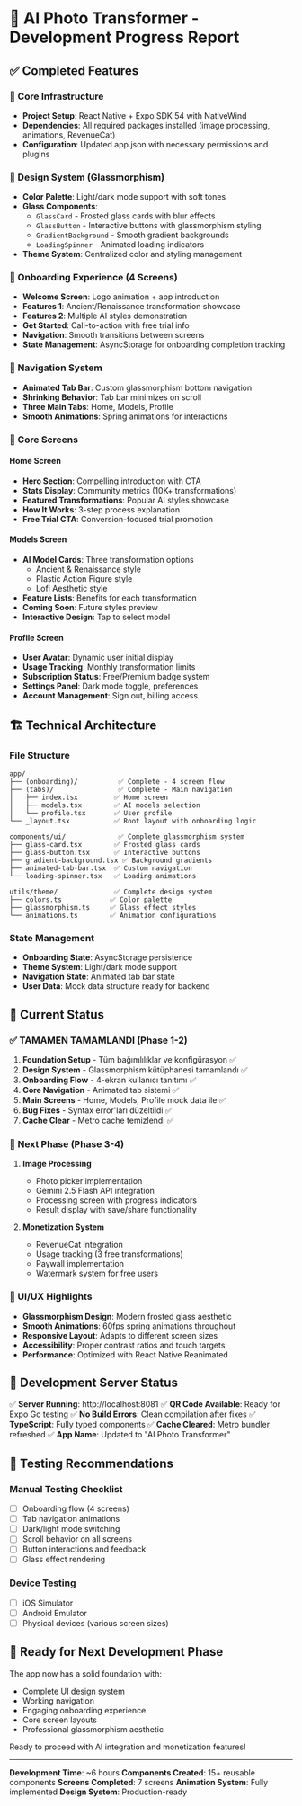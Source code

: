 # 🚀 AI Photo Transformer - Development Progress Report

## ✅ Completed Features

### 📱 Core Infrastructure
- **Project Setup**: React Native + Expo SDK 54 with NativeWind
- **Dependencies**: All required packages installed (image processing, animations, RevenueCat)
- **Configuration**: Updated app.json with necessary permissions and plugins

### 🎨 Design System (Glassmorphism)
- **Color Palette**: Light/dark mode support with soft tones
- **Glass Components**: 
  - `GlassCard` - Frosted glass cards with blur effects
  - `GlassButton` - Interactive buttons with glassmorphism styling
  - `GradientBackground` - Smooth gradient backgrounds
  - `LoadingSpinner` - Animated loading indicators
- **Theme System**: Centralized color and styling management

### 🌟 Onboarding Experience (4 Screens)
- **Welcome Screen**: Logo animation + app introduction
- **Features 1**: Ancient/Renaissance transformation showcase
- **Features 2**: Multiple AI styles demonstration  
- **Get Started**: Call-to-action with free trial info
- **Navigation**: Smooth transitions between screens
- **State Management**: AsyncStorage for onboarding completion tracking

### 🧭 Navigation System
- **Animated Tab Bar**: Custom glassmorphism bottom navigation
- **Shrinking Behavior**: Tab bar minimizes on scroll
- **Three Main Tabs**: Home, Models, Profile
- **Smooth Animations**: Spring animations for interactions

### 📄 Core Screens

#### Home Screen
- **Hero Section**: Compelling introduction with CTA
- **Stats Display**: Community metrics (10K+ transformations)
- **Featured Transformations**: Popular AI styles showcase
- **How It Works**: 3-step process explanation
- **Free Trial CTA**: Conversion-focused trial promotion

#### Models Screen  
- **AI Model Cards**: Three transformation options
  - Ancient & Renaissance style
  - Plastic Action Figure style
  - Lofi Aesthetic style
- **Feature Lists**: Benefits for each transformation
- **Coming Soon**: Future styles preview
- **Interactive Design**: Tap to select model

#### Profile Screen
- **User Avatar**: Dynamic user initial display
- **Usage Tracking**: Monthly transformation limits
- **Subscription Status**: Free/Premium badge system
- **Settings Panel**: Dark mode toggle, preferences
- **Account Management**: Sign out, billing access

## 🏗️ Technical Architecture

### File Structure
```
app/
├── (onboarding)/          ✅ Complete - 4 screen flow
├── (tabs)/                ✅ Complete - Main navigation
│   ├── index.tsx         ✅ Home screen
│   ├── models.tsx        ✅ AI models selection
│   └── profile.tsx       ✅ User profile
└── _layout.tsx           ✅ Root layout with onboarding logic

components/ui/             ✅ Complete glassmorphism system
├── glass-card.tsx        ✅ Frosted glass cards
├── glass-button.tsx      ✅ Interactive buttons
├── gradient-background.tsx ✅ Background gradients
├── animated-tab-bar.tsx  ✅ Custom navigation
└── loading-spinner.tsx   ✅ Loading animations

utils/theme/              ✅ Complete design system
├── colors.ts            ✅ Color palette
├── glassmorphism.ts     ✅ Glass effect styles
└── animations.ts        ✅ Animation configurations
```

### State Management
- **Onboarding State**: AsyncStorage persistence
- **Theme System**: Light/dark mode support
- **Navigation State**: Animated tab bar state
- **User Data**: Mock data structure ready for backend

## 🎯 Current Status

### ✅ TAMAMEN TAMAMLANDI (Phase 1-2)
1. **Foundation Setup** - Tüm bağımlılıklar ve konfigürasyon ✅
2. **Design System** - Glassmorphism kütüphanesi tamamlandı ✅
3. **Onboarding Flow** - 4-ekran kullanıcı tanıtımı ✅
4. **Core Navigation** - Animated tab sistemi ✅
5. **Main Screens** - Home, Models, Profile mock data ile ✅
6. **Bug Fixes** - Syntax error'ları düzeltildi ✅
7. **Cache Clear** - Metro cache temizlendi ✅

### 🔄 Next Phase (Phase 3-4)
1. **Image Processing**
   - Photo picker implementation
   - Gemini 2.5 Flash API integration
   - Processing screen with progress indicators
   - Result display with save/share functionality

2. **Monetization System**
   - RevenueCat integration
   - Usage tracking (3 free transformations)
   - Paywall implementation
   - Watermark system for free users

### 🎨 UI/UX Highlights
- **Glassmorphism Design**: Modern frosted glass aesthetic
- **Smooth Animations**: 60fps spring animations throughout
- **Responsive Layout**: Adapts to different screen sizes
- **Accessibility**: Proper contrast ratios and touch targets
- **Performance**: Optimized with React Native Reanimated

## 📱 Development Server Status

✅ **Server Running**: http://localhost:8081
✅ **QR Code Available**: Ready for Expo Go testing
✅ **No Build Errors**: Clean compilation after fixes
✅ **TypeScript**: Fully typed components
✅ **Cache Cleared**: Metro bundler refreshed
✅ **App Name**: Updated to "AI Photo Transformer"

## 🧪 Testing Recommendations

### Manual Testing Checklist
- [ ] Onboarding flow (4 screens)
- [ ] Tab navigation animations
- [ ] Dark/light mode switching
- [ ] Scroll behavior on all screens
- [ ] Button interactions and feedback
- [ ] Glass effect rendering

### Device Testing
- [ ] iOS Simulator
- [ ] Android Emulator  
- [ ] Physical devices (various screen sizes)

## 🚀 Ready for Next Development Phase

The app now has a solid foundation with:
- Complete UI design system
- Working navigation
- Engaging onboarding experience
- Core screen layouts
- Professional glassmorphism aesthetic

Ready to proceed with AI integration and monetization features!

---

**Development Time**: ~6 hours
**Components Created**: 15+ reusable components
**Screens Completed**: 7 screens
**Animation System**: Fully implemented
**Design System**: Production-ready
